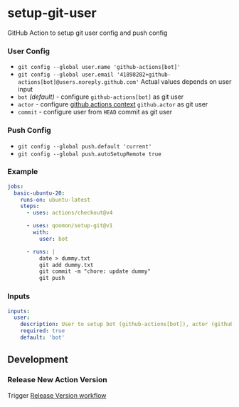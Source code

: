 # setup-git-user
GitHub Action to setup git user config and push config

### User Config
- `git config --global user.name 'github-actions[bot]'`
- `git config --global user.email '41898282+github-actions[bot]@users.noreply.github.com'`
Actual values depends on user input
- `bot` _(default)_ - configure `github-actions[bot]` as git user
- `actor` - configure [github actions context](https://docs.github.com/en/actions/learn-github-actions/contexts#github-context) `github.actor` as git user
- `commit` - configure user from `HEAD` commit as git user

### Push Config           
- `git config --global push.default 'current'`
- `git config --global push.autoSetupRemote true`

### Example
```yaml
jobs:
  basic-ubuntu-20:
    runs-on: ubuntu-latest
    steps:
      - uses: actions/checkout@v4

      - uses: qoomon/setup-git@v1
        with:
          user: bot

      - runs: |
          date > dummy.txt
          git add dummy.txt
          git commit -m "chore: update dummy"
          git push
```

### Inputs
```yaml
inputs:
  user:
    description: User to setup bot (github-actions[bot]), actor (github.actor) or commit (user from `HEAD` commit)
    required: true
    default: 'bot'
```

## Development

### Release New Action Version

Trigger [Release Version workflow](/actions/workflows/action-release.yaml)
